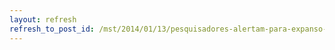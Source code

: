 ```yaml
---
layout: refresh
refresh_to_post_id: /mst/2014/01/13/pesquisadores-alertam-para-expanso-de-transgnicos-e-agrotxicos-no-brasil
---
```

